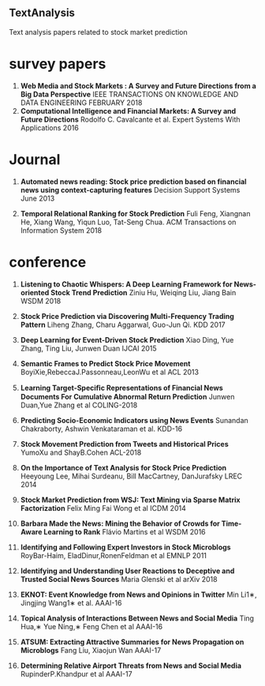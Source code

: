 ## TextAnalysis
Text analysis papers related to stock market prediction
# survey papers 
1. **Web Media and Stock Markets : A Survey and Future Directions from a Big Data Perspective** IEEE TRANSACTIONS ON KNOWLEDGE AND DATA  ENGINEERING FEBRUARY 2018 
1. **Computational Intelligence and Financial Markets: A Survey and Future Directions** Rodolfo C. Cavalcante et al. Expert Systems With Applications 2016

# Journal
1. **Automated news reading: Stock price prediction based on financial news using context-capturing features** Decision Support Systems June 2013

1. **Temporal Relational Ranking for Stock Prediction** Fuli Feng, Xiangnan He, Xiang Wang, Yiqun Luo, Tat-Seng Chua. ACM Transactions on Information System 2018

# conference

1. **Listening to Chaotic Whispers: A Deep Learning Framework for News-oriented Stock Trend Prediction** Ziniu Hu, Weiqing Liu, Jiang Bain WSDM 2018

1. **Stock Price Prediction via Discovering Multi-Frequency Trading Pattern** Liheng Zhang, Charu Aggarwal, Guo-Jun Qi. KDD 2017

1. **Deep Learning for Event-Driven Stock Prediction** Xiao Ding, Yue Zhang, Ting Liu, Junwen Duan IJCAI 2015

1. **Semantic Frames to Predict Stock Price Movement** BoyiXie,RebeccaJ.Passonneau,LeonWu et al ACL 2013

1. **Learning Target-Speciﬁc Representations of Financial News Documents For Cumulative Abnormal Return Prediction** Junwen Duan,Yue Zhang et al COLING-2018

1. **Predicting Socio-Economic Indicators using News Events** Sunandan Chakraborty, Ashwin Venkataraman et al. KDD-16 

1. **Stock Movement Prediction from Tweets and Historical Prices** YumoXu and ShayB.Cohen ACL-2018

1. **On the Importance of Text Analysis for Stock Price Prediction** Heeyoung Lee, Mihai Surdeanu, Bill MacCartney, DanJurafsky LREC 2014

1. **Stock Market Prediction from WSJ: Text Mining via Sparse Matrix Factorization** Felix Ming Fai Wong et al ICDM 2014 

1. **Barbara Made the News: Mining the Behavior of Crowds for Time-Aware Learning to Rank** Flávio Martins et al WSDM 2016

1. **Identifying and Following Expert Investors in Stock Microblogs** RoyBar-Haim, EladDinur,RonenFeldman et al EMNLP 2011

1. **Identifying and Understanding User Reactions to Deceptive and Trusted Social News Sources** Maria Glenski et al arXiv 2018

1. **EKNOT: Event Knowledge from News and Opinions in Twitter** Min Li1∗, Jingjing Wang1∗ et al. AAAI-16

1. **Topical Analysis of Interactions Between News and Social Media** Ting Hua,∗ Yue Ning,∗ Feng Chen et al AAAI-16

1. **ATSUM: Extracting Attractive Summaries  for News Propagation on  Microblogs** Fang Liu,  Xiaojun Wan AAAI-17

1. **Determining Relative Airport Threats from News and Social Media** RupinderP.Khandpur et al AAAI-17

